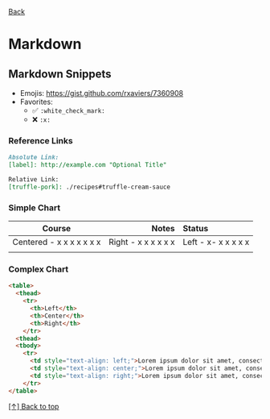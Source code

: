 [Back](https://github.com/coolinmc6/front-end-dev#front-end-development)
<a name="top"></a>

# Markdown

## Markdown Snippets

- Emojis: https://gist.github.com/rxaviers/7360908
- Favorites:
  - ✅ `:white_check_mark:`
  - ❌ `:x:`

### Reference Links

```md
Absolute Link:
[label]: http://example.com "Optional Title"

Relative Link:
[truffle-pork]: ./recipes#truffle-cream-sauce
```

### Simple Chart

|          Course          |               Notes | Status              |
| :----------------------: | ------------------: | :------------------ |
| Centered - x x x x x x x | Right - x x x x x x | Left - x- x x x x x |
|                          |                     |                     |

### Complex Chart

```html
<table>
  <thead>
    <tr>
      <th>Left</th>
      <th>Center</th>
      <th>Right</th>
    </tr>
  <thead>
  <tbody>
    <tr>
      <td style="text-align: left;">Lorem ipsum dolor sit amet, consectetur adipisicing elit. Aut voluptate aspernatur, repudiandae esse, in deleniti dolores illum perspiciatis laborum ex consequuntur sunt. Quo qui magnam non ducimus tempora fugit aliquid.</td>
      <td style="text-align: center;">Lorem ipsum dolor sit amet, consectetur adipisicing elit. Aut voluptate aspernatur, repudiandae esse, in deleniti dolores illum perspiciatis laborum ex consequuntur sunt. Quo qui magnam non ducimus tempora fugit aliquid.</td>
      <td style="text-align: right;">Lorem ipsum dolor sit amet, consectetur adipisicing elit. Aut voluptate aspernatur, repudiandae esse, in deleniti dolores illum perspiciatis laborum ex consequuntur sunt. Quo qui magnam non ducimus tempora fugit aliquid.</td>
    </tr>
</table>
```

[[↑] Back to top](#top)
